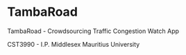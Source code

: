 # TambaRoad
TambaRoad - Crowdsourcing Traffic Congestion Watch App

CST3990 - I.P. Middlesex Mauritius University 
